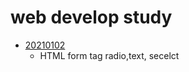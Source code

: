 web develop study
=================

* [20210102](https://github.com/sxzeu/web/blob/main/20210102.html,"20210102")
  + HTML form tag radio,text, secelct

